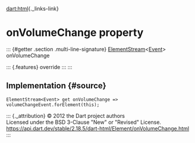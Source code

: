 [dart:html](../../dart-html/dart-html-library){._links-link}

onVolumeChange property
=======================

::: {#getter .section .multi-line-signature}
[ElementStream](../elementstream-class)\<[Event](../event-class)\>
onVolumeChange

::: {.features}
override
:::
:::

Implementation {#source}
--------------

``` {.language-dart data-language="dart"}
ElementStream<Event> get onVolumeChange => volumeChangeEvent.forElement(this);
```

::: {._attribution}
© 2012 the Dart project authors\
Licensed under the BSD 3-Clause \"New\" or \"Revised\" License.\
<https://api.dart.dev/stable/2.18.5/dart-html/Element/onVolumeChange.html>
:::
